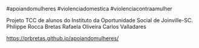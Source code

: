 #apoiandomulheres #violenciadomestica #violenciacontraamulher

Projeto TCC de alunos do
Instituto da Oportunidade Social de Joinville-SC.
Philippe Rocca Bretas
Rafaela Oliveira
Carlos Valladares


https://prbretas.github.io/apoiandomulheres/
